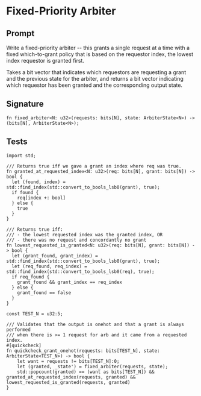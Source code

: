 # Fixed-Priority Arbiter

## Prompt

Write a fixed-priority arbiter -- this grants a single request at a time with a
fixed which-to-grant policy that is based on the requestor index, the lowest
index requestor is granted first.

Takes a bit vector that indicates which requestors are requesting a grant and
the previous state for the arbiter, and returns a bit vector indicating which
requestor has been granted and the corresponding output state.

## Signature

```dslx-snippet
fn fixed_arbiter<N: u32>(requests: bits[N], state: ArbiterState<N>) -> (bits[N], ArbiterState<N>);
```

## Tests

```dslx
import std;

/// Returns true iff we gave a grant an index where req was true.
fn granted_at_requested_index<N: u32>(req: bits[N], grant: bits[N]) -> bool {
  let (found, index) = std::find_index(std::convert_to_bools_lsb0(grant), true);
  if found {
    req[index +: bool]
  } else {
    true
  }
}

/// Returns true iff:
/// - the lowest requested index was the granted index, OR
/// - there was no request and concordantly no grant
fn lowest_requested_is_granted<N: u32>(req: bits[N], grant: bits[N]) -> bool {
  let (grant_found, grant_index) = std::find_index(std::convert_to_bools_lsb0(grant), true);
  let (req_found, req_index) = std::find_index(std::convert_to_bools_lsb0(req), true);
  if req_found {
    grant_found && grant_index == req_index
  } else {
    grant_found == false
  }
}

const TEST_N = u32:5;

/// Validates that the output is onehot and that a grant is always performed
/// when there is >= 1 request for arb and it came from a requested index.
#[quickcheck]
fn quickcheck_grant_onehot(requests: bits[TEST_N], state: ArbiterState<TEST_N>) -> bool {
    let want = requests != bits[TEST_N]:0;
    let (granted, _state') = fixed_arbiter(requests, state);
    std::popcount(granted) == (want as bits[TEST_N]) && granted_at_requested_index(requests, granted) && lowest_requested_is_granted(requests, granted)
}
```
